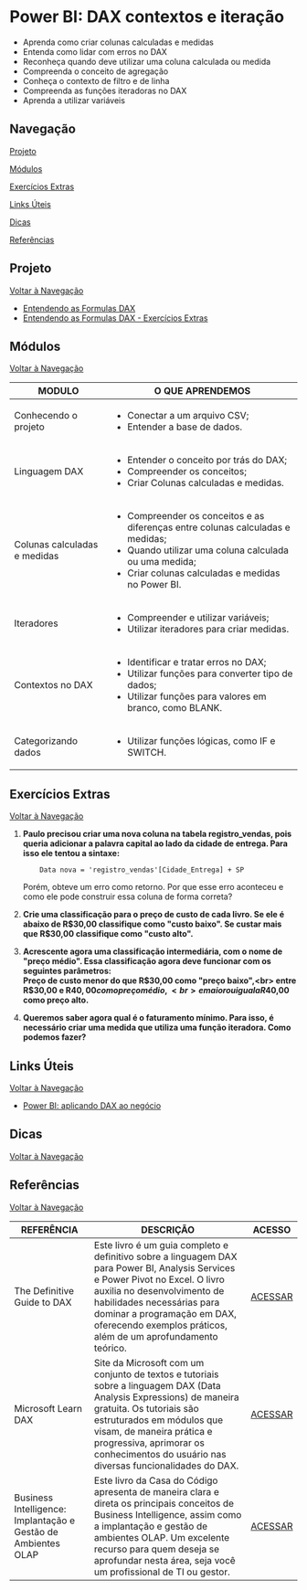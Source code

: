 # Power BI: DAX contextos e iteração

- Aprenda como criar colunas calculadas e medidas
- Entenda como lidar com erros no DAX
- Reconheça quando deve utilizar uma coluna calculada ou medida
- Compreenda o conceito de agregação
- Conheça o contexto de filtro e de linha
- Compreenda as funções iteradoras no DAX
- Aprenda a utilizar variáveis

## Navegação

[Projeto](#projeto)

[Módulos](#módulos)

[Exercícios Extras](#exercícios-extras)

[Links Úteis](#links-úteis)

[Dicas](#dicas)

[Referências](#referências)

## Projeto

[Voltar à Navegação](#navegação)

- [Entendendo as Formulas DAX](https://github.com/Doismiledoze/Alura/blob/main/Power%20BI/Power%20BI%20DAX%20contextos%20e%20itera%C3%A7%C3%A3o/Entendendo%20as%20Formulas%20DAX.pbix)
- [Entendendo as Formulas DAX - Exercícios Extras](https://github.com/Doismiledoze/Alura/blob/main/Power%20BI/Power%20BI%20DAX%20contextos%20e%20itera%C3%A7%C3%A3o/Entendendo%20as%20Formulas%20DAX%20-%20Exerc%C3%ADcios%20Extras.pbix)

## Módulos

[Voltar à Navegação](#navegação)

 MODULO | O QUE APRENDEMOS
------------|-----------
Conhecendo o projeto | <ul><li>Conectar a um arquivo CSV;</li><li>Entender a base de dados.</li></ul>
Linguagem DAX | <ul><li>Entender o conceito por trás do DAX;</li><li>Compreender os conceitos;</li><li>Criar Colunas calculadas e medidas.</li></ul>
Colunas calculadas e medidas | <ul><li>Compreender os conceitos e as diferenças entre colunas calculadas e medidas;</li><li>Quando utilizar uma coluna calculada ou uma medida;</li><li>Criar colunas calculadas e medidas no Power BI.</li></ul>
Iteradores | <ul><li>Compreender e utilizar variáveis;</li><li>Utilizar iteradores para criar medidas.</li></ul>
Contextos no DAX | <ul><li>Identificar e tratar erros no DAX;</li><li>Utilizar funções para converter tipo de dados;</li><li>Utilizar funções para valores em branco, como BLANK.</li></ul>
Categorizando dados | <ul><li>Utilizar funções lógicas, como IF e SWITCH.</li></ul>

## Exercícios Extras

[Voltar à Navegação](#navegação)

1. <strong>Paulo precisou criar uma nova coluna na tabela registro_vendas, pois queria adicionar a palavra capital ao lado da cidade de entrega. Para isso ele tentou a sintaxe:</strong><br>

    ```text
        Data nova = 'registro_vendas'[Cidade_Entrega] + SP
    ```

    Porém, obteve um erro como retorno. Por que esse erro aconteceu e como ele pode construir essa coluna de forma correta?

2. <strong>Crie uma classificação para o preço de custo de cada livro. Se ele é abaixo de R$30,00 classifique como "custo baixo". Se custar mais que R$30,00 classifique como "custo alto".</strong><br>

3. <strong>Acrescente agora uma classificação intermediária, com o nome de "preço médio". Essa classificação agora deve funcionar com os seguintes parâmetros:<br>
Preço de custo menor do que R$30,00 como "preço baixo",<br> entre R$30,00 e R$40,00 como preço médio,<br> e maior ou igual a R$40,00 como preço alto.</strong>

4. <strong>Queremos saber agora qual é o faturamento mínimo. Para isso, é necessário criar uma medida que utiliza uma função iteradora. Como podemos fazer?</strong>


## Links Úteis

[Voltar à Navegação](#navegação)

- [Power BI: aplicando DAX ao negócio](https://cursos.alura.com.br/course/power-bi-aplicando-dax-negocio)

## Dicas

[Voltar à Navegação](#navegação)

## Referências

[Voltar à Navegação](#navegação)

REFERÊNCIA | DESCRIÇÃO | ACESSO
------------|-----------|--------
The Definitive Guide to DAX|Este livro é um guia completo e definitivo sobre a linguagem DAX para Power BI, Analysis Services e Power Pivot no Excel. O livro auxilia no desenvolvimento de habilidades necessárias para dominar a programação em DAX, oferecendo exemplos práticos, além de um aprofundamento teórico.|[ACESSAR](https://www.google.com.br/books/edition/The_Definitive_Guide_to_DAX/ZvSfDwAAQBAJ?hl=pt-BR&gbpv=0)
Microsoft Learn DAX|Site da Microsoft com um conjunto de textos e tutoriais sobre a linguagem DAX (Data Analysis Expressions) de maneira gratuita. Os tutoriais são estruturados em módulos que visam, de maneira prática e progressiva, aprimorar os conhecimentos do usuário nas diversas funcionalidades do DAX.|[ACESSAR](https://learn.microsoft.com/pt-br/dax/)
Business Intelligence: Implantação e Gestão de Ambientes OLAP|Este livro da Casa do Código apresenta de maneira clara e direta os principais conceitos de Business Intelligence, assim como a implantação e gestão de ambientes OLAP. Um excelente recurso para quem deseja se aprofundar nesta área, seja você um profissional de TI ou gestor.|[ACESSAR](https://www.casadocodigo.com.br/products/livro-business-intelligence)